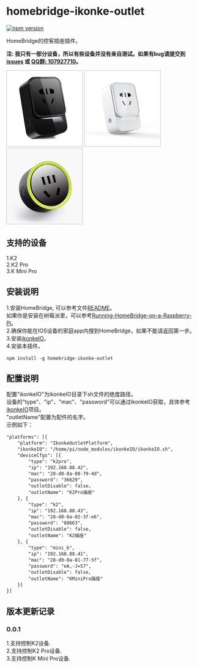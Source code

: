# homebridge-ikonke-outlet
[![npm version](https://badge.fury.io/js/homebridge-ikonke-outlet.svg)](https://badge.fury.io/js/homebridge-ikonke-outlet)

HomeBridge的控客插座插件。   
   
**注: 我只有一部分设备，所以有些设备并没有亲自测试。如果有bug请提交到 [issues](https://github.com/YinHangCode/homebridge-ikonke-outlet/issues) 或 [QQ群: 107927710](//shang.qq.com/wpa/qunwpa?idkey=8b9566598f40dd68412065ada24184ef72c6bddaa11525ca26c4e1536a8f2a3d)。**   

![](https://raw.githubusercontent.com/YinHangCode/homebridge-ikonke-outlet/master/images/K2.jpg)
![](https://raw.githubusercontent.com/YinHangCode/homebridge-ikonke-outlet/master/images/K2Pro.jpg)
![](https://raw.githubusercontent.com/YinHangCode/homebridge-ikonke-outlet/master/images/MiniB.jpg)

## 支持的设备
1.K2   
2.K2 Pro   
3.K Mini Pro   

## 安装说明
1.安装HomeBridge, 可以参考文件[README](https://github.com/nfarina/homebridge/blob/master/README.md)。   
如果你是安装在树莓派里，可以参考[Running-HomeBridge-on-a-Raspberry-Pi](https://github.com/nfarina/homebridge/wiki/Running-HomeBridge-on-a-Raspberry-Pi)。   
2.确保你能在IOS设备的家庭app内搜到HomeBridge，如果不能请返回第一步。   
3.安装[ikonkeIO](https://github.com/YinHangCode/ikonkeIO)。   
4.安装本插件。
```
npm install -g homebridge-ikonke-outlet
```
## 配置说明
配置"ikonkeIO"为ikonkeIO目录下sh文件的绝度路径。   
设备的"type"、"ip"、"mac"、"password"可以通过ikonkeIO获取，具体参考[ikonkeIO](https://github.com/YinHangCode/ikonkeIO)项目。   
"outletName"配置为配件的名字。   
示例如下：   
```
"platforms": [{
    "platform": "IkonkeOutletPlatform",
    "ikonkeIO": "/home/pi/node_modules/ikonkeIO/ikonkeIO.sh",
    "deviceCfgs": [{
        "type": "k2pro",
        "ip": "192.168.88.42",
        "mac": "28-d0-8a-08-79-4d",
        "password": "36629",
        "outletDisable": false,
        "outletName": "K2Pro插座"
    }, {
        "type": "k2",
        "ip": "192.168.88.43",
        "mac": "28-d0-8a-02-3f-e6",
        "password": "88663",
        "outletDisable": false,
        "outletName": "K2插座"
    }, { 
        "type": "mini_b",   
        "ip": "192.168.88.41",
        "mac": "28-d0-8a-81-77-5f",
        "password": "eA,-J=57",
        "outletDisable": false,
        "outletName": "KMiniPro插座"   
    }]
}]
```
## 版本更新记录
### 0.0.1
1.支持控制K2设备.   
2.支持控制K2 Pro设备.   
3.支持控制K Mini Pro设备.   
